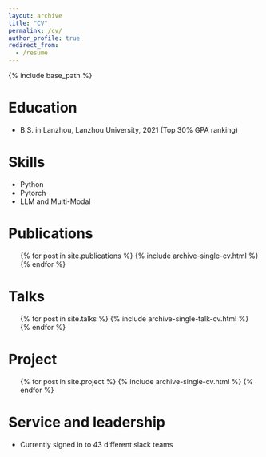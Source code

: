 ```yaml
---
layout: archive
title: "CV"
permalink: /cv/
author_profile: true
redirect_from:
  - /resume
---
```


{% include base_path %}

Education
======
* B.S. in Lanzhou, Lanzhou University, 2021 (Top 30% GPA ranking)

  
Skills
======
* Python
* Pytorch
* LLM and Multi-Modal

Publications
======
  <ul>{% for post in site.publications %}
    {% include archive-single-cv.html %}
  {% endfor %}</ul>
  
Talks
======
  <ul>{% for post in site.talks %}
    {% include archive-single-talk-cv.html %}
  {% endfor %}</ul>
  
Project
======
  <ul>{% for post in site.project %}
    {% include archive-single-cv.html %}
  {% endfor %}</ul>
  
Service and leadership
======
* Currently signed in to 43 different slack teams
